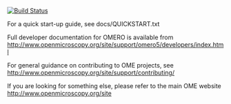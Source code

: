 [![Build Status](https://travis-ci.org/openmicroscopy/openmicroscopy.png)](http://travis-ci.org/openmicroscopy/openmicroscopy)

For a quick start-up guide, see docs/QUICKSTART.txt

Full developer documentation for OMERO is available from
http://www.openmicroscopy.org/site/support/omero5/developers/index.html

For general guidance on contributing to OME projects, see
http://www.openmicroscopy.org/site/support/contributing/

If you are looking for something else, please refer to the main OME website
http://www.openmicroscopy.org/site
